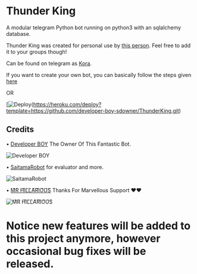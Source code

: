 
# Thunder King


A modular telegram Python bot running on python3 with an sqlalchemy database.

Thunder King was created for personal use by [this person](https://t.me/Developer_boy_sd_owner). Feel free to add it to your groups though!

Can be found on telegram as [Kora](https://t.me/Koragroup_bot).

If you want to create your own bot, you can basically follow the steps given [here](https://github.com/PaulSonOfLars/tgbot/blob/master/README.md)

OR

[![Deploy](https://www.herokucdn.com/deploy/button.svg])(https://heroku.com/deploy?template=https://github.com/developer-boy-sdowner/ThunderKing.git)

## Credits

• [Developer BOY](https://t.me/Developer_boy_sd_owner) The Owner Of This Fantastic Bot.

  ![Developer BOY](https://telegra.ph/file/66455ecc1018b1ac294ef.jpg)




• [SaitamaRobot](https://github.com/AnimeKaizoku/SaitamaRobot) for evaluator and more.


  ![SaitamaRobot](https://telegra.ph/file/43ebf51e1a7d904b22f56.jpg)





• [M͆R͆ H͆I͆L͆L͆A͆R͆I͆O͆U͆S͆](https://t.me/Itz_Mr_Hillarious) Thanks For Marvellous Support ❤️❤️
 


  ![M͆R͆ H͆I͆L͆L͆A͆R͆I͆O͆U͆S͆](https://telegra.ph/file/7da0574d9616021010b43.jpg)



# Notice new features will be added to this project anymore, however occasional bug fixes will be released.




